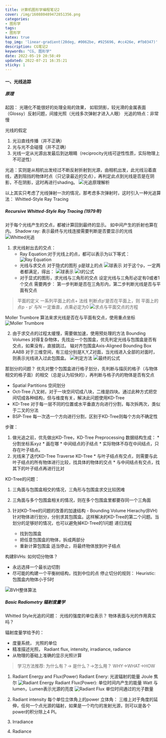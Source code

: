 ```yaml
---
title: 计算机图形学编程笔记2
cover: /img/160880489472851356.png
categories:
- 图形学
tags: 
- 图形学
katex: true
top_img: 'linear-gradient(20deg, #0062be, #925696, #cc426e, #fb0347)'
description: CG笔记2
keywords: "CG, 图形学"
date: 2022-05-19 20:58:49
updated: 2022-07-21 16:35:21
sticky: 1
---
```


#### 一、光线追踪

##### 原理
起因： 光珊化不能很好的处理全局的效果， 如软阴影，较光滑的金属表面（Glossy）反射问题，间接光照（光线多次弹射才进入人眼）
光追的特点：非常慢

光线的假定
1. 光沿直线传播（并不正确）
2. 光与光不会碰撞（并不正确）
3. 光线一定从光源出发最后到达眼睛（reciprocity光线可逆性性质，实际物理上不可逆性）

光追：实则是从相机出发经过不断反射折射到光源，由相机出发，此光线沿着直线，遇到阻挡的物体时点（只记录最近的交点），再判定此点到光线是否是在阴影，不在阴影，这时再进行shading。
![光追原理解析](/img/160880489472851356.png)

以上其实只考虑了光线弹射一次的情况，那考虑多次弹射时，这时引入一种光追算法： Whitted-Style Ray Tracing

##### Recursive Whitted-Style Ray Tracing (1979年)

对于每个光线产生的交点，都被计算回到最终的显示。 如中间产生的折射也算在内。
Shadow ray: 表示最终与光线连接需要判断是否要显示的光线
![Whitted光追](/img/160880489472851357.png)

1. 求光线射出去的交点： 
   * Ray Equation:对于光线上的点，都可以表示为以下等式：
   ![Ray Equation](/img/160880489472851358.png)
   * 光线与求交点
 对于隐式的图形
 p是球上的点
  ![球表示](/img/160880489472851359.png)
  对于这个p，一定两者都满足，得出：
   ![球表示](/img/160880489472851360.png)
   ![t的公式](/img/160880489472851361.png)
   * 对于显式的图形，求光线与三角形的交点
  设定光线与三角形必定有0或者1个交点
  需要两步： 第一步判断是否在三角形内，第二步判断光线是否与平面有交点
  >平面的定义
  一系列平面上的点+ 法线
  判断点p‘是否在平面上，则 平面上的点p - p' 与N 一定垂直，点乘必定为0
   ![求点与平面交点的方程](/img/160880489472851362.png)

   Moller Trumbore 算法来求光线是否在与平面有交点，使用重点坐标
   ![Moller Trumbore](/img/160880489472851363.png)

2. 由于求交点的过程太缓慢，需要做加速，使用预处理的方法
  Bounding Volumes 对得复杂物体，先找出一个包围盒，优先判定光线与包围盒是否有交点，如果没有，直接跳过。
  轴对齐包围盒Axis-Aligned Bounding Box AABB
  对于三维空间，有三组分别是X,Y,Z对面，当光线进入全部的对面时，则表示光线进入过此包围盒。
  ![判定方法](/img/160880489472851364.png)
  ![最终的公式](/img/160880489472851365.png)
 
  那划分的问题？
  优先对整个包围盒进行格子划分，先判断与描灰的格子（与物体相交的格子面）的相交（总是认为较快的），再判断与格子内的物体是否有交点
   * Spatial Partitions 空间划分
   * Oct-Tree 八叉树，对于一块空间切成八块，二维是四块。通过此种方式把空间切成各种结构，但与维度有关，解决此问题使用KD-Tree
   * KD-Tree 对于每一层不同的位置或水平垂直方向进行分割，每次拆两次，类似于二叉的分法
   * BSP-Tree 每一次选一个方向进行分割，区别于KD-Tree则每个方向不确定性

  步骤：
  1. 做光追之前，优先做出KD-Tree，KD-Tree Preprocessing
    数据结构生成： 
    * 分割坐标系xyz
    * 画在哪
    * 中间结点的子结点
    * 实际物体不存在中间结点，只存在叶子结点。
  2. 光线来了迭代KD-Tree Traverse KD-Tree
    * 与叶子结点有交点，则需要与此叶子结点的所有物体进行比较，找具体的物体的交点
    * 与中间结点有交点，找其下的叶子结点再进行比对

  KD-Tree的问题：
  1. 三角面与包围盒相交的情况，三角形与包围盒求交比较困难
  2. 三角面与多个包围盒相关的情况，则在多个包围盒里都要存同一个三角面

3. 针对KD-Tree的问题的改善的加速结构 - Bounding Volume Hierachy(BVH)
  针对物体进行划分，分别求其包围盒。这样解决的KD-Tree的第二个问题。当划分的足够好的情况，也可以避免掉KD-Tree的1问题
  递归流程
   * 找到包围盒
   * 把任意包围盒的物体，拆成两部分
   * 重新计算包围盒
  适当停止，将最终物体放到叶子结点
  
  构建BVHs:
  如何切分物体？
  * 永远选择一个最长边切割
  * 尽可能的构建一个平衡树结构，找到中位的点
  停止切分的规则：
  Heuristic: 包围盒内物体小于5时
  
 ![BVH整体算法](/img/160880489472851366.png)

##### Basic Radiometry 辐射度量学
Whitted Style光追的问题：
光线的强度的单位表示？ 
物体表面与光的作用真实吗？

辐射度量学给予的：
* 度量系统， 光照的单位
* 精准描述光照， Radiant flux, intensity, irradiance, radiance
* 从物理的基础上准确的显示光照计算

>学习方法推荐:
>为什么有？-> 是什么？->怎么用？
>WHY->WHAT->HOW

1. Radiant Energy and Flux(Power)
   Radiant Enery: 光波辐射的能量 Joule 焦尔
    ![Radiant Energy](/img/160880489472851367.png)
   Radiant Flux(Power): 单位时间内产生的能量 Watt 与lumen，Lumen表示光源的亮度
    ![Radiant Flux](/img/160880489472851368.png)
    单位时间通过的光子数量

2. Radiant intensity
  每个单位立体角上的power
  立体角： 三维上对于角度的延伸，任何一个点光源的辐射，如果是一个均匀的发射光源，则可以是各个power的积分除上4 PI。
3. Irradiance
4. Radiance

